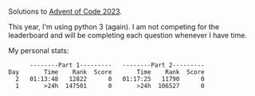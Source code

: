 Solutions to [Advent of Code 2023](https://adventofcode.com/2023).

This year, I'm using python 3 (again). I am not competing for the
leaderboard and will be completing each question whenever I have time.

My personal stats:

```
      --------Part 1---------   --------Part 2---------
Day       Time    Rank  Score       Time    Rank  Score
  2   01:13:48   12822      0   01:17:25   11790      0
  1       >24h  147501      0       >24h  106527      0
```
